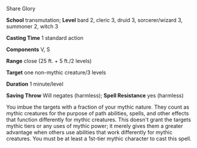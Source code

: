 Share Glory

**School** transmutation; **Level** bard 2, cleric 3, druid 3, sorcerer/wizard 3, summoner 2, witch 3

**Casting Time** 1 standard action

**Components** V, S

**Range** close (25 ft. + 5 ft./2 levels)

**Target** one non-mythic creature/3 levels

**Duration** 1 minute/level

**Saving Throw** Will negates (harmless); **Spell Resistance** yes (harmless)

You imbue the targets with a fraction of your mythic nature. They count as mythic creatures for the purpose of path abilities, spells, and other effects that function differently for mythic creatures. This doesn't grant the targets mythic tiers or any uses of mythic power; it merely gives them a greater advantage when others use abilities that work differently for mythic creatures. You must be at least a 1st-tier mythic character to cast this spell.

